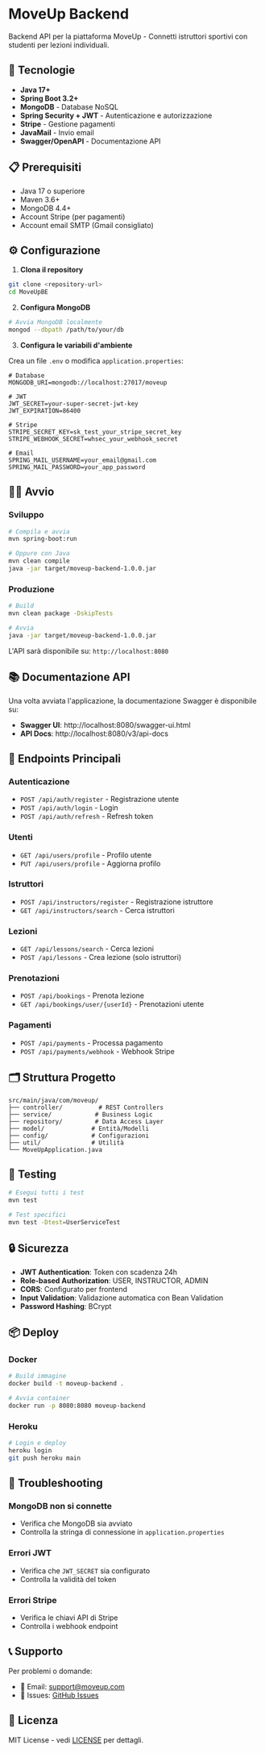 # MoveUp Backend

Backend API per la piattaforma MoveUp - Connetti istruttori sportivi con studenti per lezioni individuali.

## 🚀 Tecnologie

- **Java 17+**
- **Spring Boot 3.2+**
- **MongoDB** - Database NoSQL
- **Spring Security + JWT** - Autenticazione e autorizzazione
- **Stripe** - Gestione pagamenti
- **JavaMail** - Invio email
- **Swagger/OpenAPI** - Documentazione API

## 📋 Prerequisiti

- Java 17 o superiore
- Maven 3.6+
- MongoDB 4.4+
- Account Stripe (per pagamenti)
- Account email SMTP (Gmail consigliato)

## ⚙️ Configurazione

1. **Clona il repository**
```bash
git clone <repository-url>
cd MoveUpBE
```

2. **Configura MongoDB**
```bash
# Avvia MongoDB localmente
mongod --dbpath /path/to/your/db
```

3. **Configura le variabili d'ambiente**

Crea un file `.env` o modifica `application.properties`:

```properties
# Database
MONGODB_URI=mongodb://localhost:27017/moveup

# JWT
JWT_SECRET=your-super-secret-jwt-key
JWT_EXPIRATION=86400

# Stripe
STRIPE_SECRET_KEY=sk_test_your_stripe_secret_key
STRIPE_WEBHOOK_SECRET=whsec_your_webhook_secret

# Email
SPRING_MAIL_USERNAME=your_email@gmail.com
SPRING_MAIL_PASSWORD=your_app_password
```

## 🏃‍♂️ Avvio

### Sviluppo
```bash
# Compila e avvia
mvn spring-boot:run

# Oppure con Java
mvn clean compile
java -jar target/moveup-backend-1.0.0.jar
```

### Produzione
```bash
# Build
mvn clean package -DskipTests

# Avvia
java -jar target/moveup-backend-1.0.0.jar
```

L'API sarà disponibile su: `http://localhost:8080`

## 📚 Documentazione API

Una volta avviata l'applicazione, la documentazione Swagger è disponibile su:
- **Swagger UI**: http://localhost:8080/swagger-ui.html
- **API Docs**: http://localhost:8080/v3/api-docs

## 🔑 Endpoints Principali

### Autenticazione
- `POST /api/auth/register` - Registrazione utente
- `POST /api/auth/login` - Login
- `POST /api/auth/refresh` - Refresh token

### Utenti
- `GET /api/users/profile` - Profilo utente
- `PUT /api/users/profile` - Aggiorna profilo

### Istruttori
- `POST /api/instructors/register` - Registrazione istruttore
- `GET /api/instructors/search` - Cerca istruttori

### Lezioni
- `GET /api/lessons/search` - Cerca lezioni
- `POST /api/lessons` - Crea lezione (solo istruttori)

### Prenotazioni
- `POST /api/bookings` - Prenota lezione
- `GET /api/bookings/user/{userId}` - Prenotazioni utente

### Pagamenti
- `POST /api/payments` - Processa pagamento
- `POST /api/payments/webhook` - Webhook Stripe

## 🗂️ Struttura Progetto

```
src/main/java/com/moveup/
├── controller/          # REST Controllers
├── service/            # Business Logic
├── repository/         # Data Access Layer
├── model/             # Entità/Modelli
├── config/            # Configurazioni
├── util/              # Utilità
└── MoveUpApplication.java
```

## 🧪 Testing

```bash
# Esegui tutti i test
mvn test

# Test specifici
mvn test -Dtest=UserServiceTest
```

## 🔒 Sicurezza

- **JWT Authentication**: Token con scadenza 24h
- **Role-based Authorization**: USER, INSTRUCTOR, ADMIN
- **CORS**: Configurato per frontend
- **Input Validation**: Validazione automatica con Bean Validation
- **Password Hashing**: BCrypt

## 📦 Deploy

### Docker
```bash
# Build immagine
docker build -t moveup-backend .

# Avvia container
docker run -p 8080:8080 moveup-backend
```

### Heroku
```bash
# Login e deploy
heroku login
git push heroku main
```

## 🐛 Troubleshooting

### MongoDB non si connette
- Verifica che MongoDB sia avviato
- Controlla la stringa di connessione in `application.properties`

### Errori JWT
- Verifica che `JWT_SECRET` sia configurato
- Controlla la validità del token

### Errori Stripe
- Verifica le chiavi API di Stripe
- Controlla i webhook endpoint

## 📞 Supporto

Per problemi o domande:
- 📧 Email: support@moveup.com
- 📱 Issues: [GitHub Issues](link-to-issues)

## 📄 Licenza

MIT License - vedi [LICENSE](LICENSE) per dettagli.